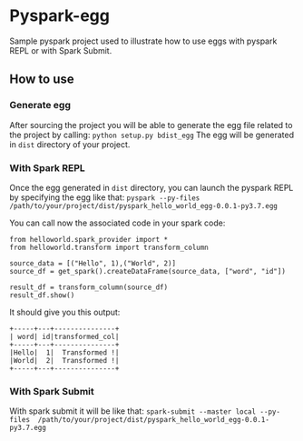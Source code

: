 # Pyspark-egg

Sample pyspark project used to illustrate how to use eggs with pyspark REPL or with Spark Submit.

## How to use
### Generate egg
After sourcing the project you will be able to generate the egg file related to the project by calling:
`python setup.py bdist_egg`
The egg will be generated in `dist` directory of your project.

### With Spark REPL
Once the egg generated in `dist` directory, you can launch the pyspark REPL by specifying the egg like that:
`pyspark --py-files /path/to/your/project/dist/pyspark_hello_world_egg-0.0.1-py3.7.egg`

You can call now the associated code in your spark code:
`````
from helloworld.spark_provider import *
from helloworld.transform import transform_column

source_data = [("Hello", 1),("World", 2)]
source_df = get_spark().createDataFrame(source_data, ["word", "id"])

result_df = transform_column(source_df)
result_df.show()
`````
It should give you this output:
```
+-----+---+---------------+
| word| id|transformed_col|
+-----+---+---------------+
|Hello|  1|  Transformed !|
|World|  2|  Transformed !|
+-----+---+---------------+
```
### With Spark Submit
With spark submit it will be like that:
`
spark-submit --master local --py-files  /path/to/your/project/dist/pyspark_hello_world_egg-0.0.1-py3.7.egg
`
